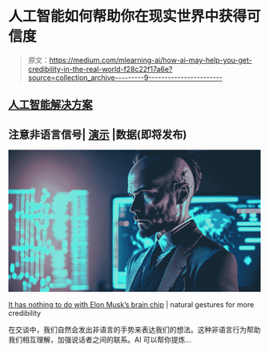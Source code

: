 # 人工智能如何帮助你在现实世界中获得可信度

> 原文：<https://medium.com/mlearning-ai/how-ai-may-help-you-get-credibility-in-the-real-world-f28c22f17a6e?source=collection_archive---------9----------------------->

## [人工智能解决方案](https://open.substack.com/pub/evartology/p/these-ai-tools-dramatically-increase?r=9hp4d&utm_campaign=post&utm_medium=web)

## **注意非语言信号|** [演示](#d855) |数据(即将发布)

[![](img/7edc478e3c5cc9d27d6a4d0578128d0e.png)](https://open.substack.com/pub/evartology/p/these-ai-tools-dramatically-increase?r=9hp4d&utm_campaign=post&utm_medium=web)

[It has nothing to do with Elon Musk’s brain chip](https://open.substack.com/pub/evartology/p/these-ai-tools-dramatically-increase?r=9hp4d&utm_campaign=post&utm_medium=web) | natural gestures for more credibility

在交谈中，我们自然会发出非语言的手势来表达我们的想法。这种非语言行为帮助我们相互理解，加强说话者之间的联系。AI 可以帮你提炼…